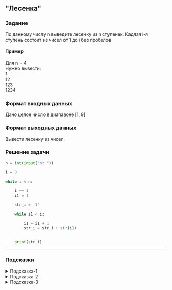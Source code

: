 ## "Лесенка"

### Задание

По данному числу n выведите лесенку из n ступенек. Кадлая i-я ступень состоит из чисел от 1 до i без пробелов
#### Пример
Для n = 4 \
Нужно вывести: \
1 \
12 \
123 \
1234

### Формат входных данных

Дано целое число в диапазоне [1, 9]

### Формат выходных данных

Вывести лесенку из чисел.

### Решение задачи

```python
n = int(input("n: "))

i = 0

while i < n:

    i += 1
    i1 = 1

    str_i = '1'

    while i1 < i:

        i1 = i1 + 1
        str_i = str_i + str(i1)


    print(str_i)
```

---

### Подсказки
<details>
<summary>Подсказка-1</summary>
Помните про декомпозицию! Если вам сложно решить задачу сразу - разбейте ее на более простые части.

Например, сначала выведите на отдельных строках все числа от 1 до n, а затем подумайте как добавить недостающие числа на каждой строке.
</details>

<details>
<summary>Подсказка-2</summary>
Решить данную задачу проще, если работать с числами на каждой ступеньке как со строками.
</details>

<details>
<summary>Подсказка-3</summary>
Вспомните, строки при сложении объединяются(склеиваются)

```python
s = "1"
n = 2
s = s + str(n) # s = "1" + "2" --> "12"
```
</details>

